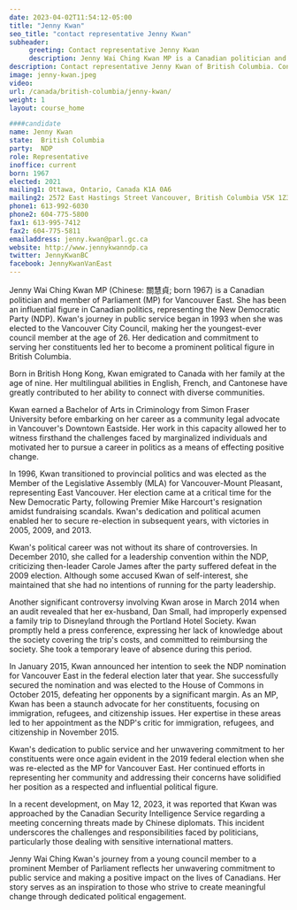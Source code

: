 ```yaml
---
date: 2023-04-02T11:54:12-05:00
title: "Jenny Kwan"
seo_title: "contact representative Jenny Kwan"
subheader:
     greeting: Contact representative Jenny Kwan
     description: Jenny Wai Ching Kwan MP is a Canadian politician and member of Parliament (MP) for Vancouver East. She has been an influential figure in Canadian politics, representing the New Democratic Party (NDP). Kwan's journey in public service began in 1993 when she was elected to the Vancouver City Council, making her the youngest-ever council member at the age of 26. Her dedication and commitment to serving her constituents led her to become a prominent political figure in British Columbia.
description: Contact representative Jenny Kwan of British Columbia. Contact information for Jenny Kwan includes email address, phone number, and mailing address.
image: jenny-kwan.jpeg
video:
url: /canada/british-columbia/jenny-kwan/
weight: 1
layout: course_home

####candidate
name: Jenny Kwan
state:	British Columbia
party:	NDP
role: Representative
inoffice: current
born: 1967
elected: 2021
mailing1: Ottawa, Ontario, Canada K1A 0A6
mailing2: 2572 East Hastings Street Vancouver, British Columbia V5K 1Z3
phone1: 613-992-6030
phone2: 604-775-5800
fax1: 613-995-7412
fax2: 604-775-5811
emailaddress: jenny.kwan@parl.gc.ca
website: http://www.jennykwanndp.ca
twitter: JennyKwanBC
facebook: JennyKwanVanEast
---
```


Jenny Wai Ching Kwan MP (Chinese: 關慧貞; born 1967) is a Canadian politician and member of Parliament (MP) for Vancouver East. She has been an influential figure in Canadian politics, representing the New Democratic Party (NDP). Kwan's journey in public service began in 1993 when she was elected to the Vancouver City Council, making her the youngest-ever council member at the age of 26. Her dedication and commitment to serving her constituents led her to become a prominent political figure in British Columbia.

Born in British Hong Kong, Kwan emigrated to Canada with her family at the age of nine. Her multilingual abilities in English, French, and Cantonese have greatly contributed to her ability to connect with diverse communities.

Kwan earned a Bachelor of Arts in Criminology from Simon Fraser University before embarking on her career as a community legal advocate in Vancouver's Downtown Eastside. Her work in this capacity allowed her to witness firsthand the challenges faced by marginalized individuals and motivated her to pursue a career in politics as a means of effecting positive change.

In 1996, Kwan transitioned to provincial politics and was elected as the Member of the Legislative Assembly (MLA) for Vancouver-Mount Pleasant, representing East Vancouver. Her election came at a critical time for the New Democratic Party, following Premier Mike Harcourt's resignation amidst fundraising scandals. Kwan's dedication and political acumen enabled her to secure re-election in subsequent years, with victories in 2005, 2009, and 2013.

Kwan's political career was not without its share of controversies. In December 2010, she called for a leadership convention within the NDP, criticizing then-leader Carole James after the party suffered defeat in the 2009 election. Although some accused Kwan of self-interest, she maintained that she had no intentions of running for the party leadership.

Another significant controversy involving Kwan arose in March 2014 when an audit revealed that her ex-husband, Dan Small, had improperly expensed a family trip to Disneyland through the Portland Hotel Society. Kwan promptly held a press conference, expressing her lack of knowledge about the society covering the trip's costs, and committed to reimbursing the society. She took a temporary leave of absence during this period.

In January 2015, Kwan announced her intention to seek the NDP nomination for Vancouver East in the federal election later that year. She successfully secured the nomination and was elected to the House of Commons in October 2015, defeating her opponents by a significant margin. As an MP, Kwan has been a staunch advocate for her constituents, focusing on immigration, refugees, and citizenship issues. Her expertise in these areas led to her appointment as the NDP's critic for immigration, refugees, and citizenship in November 2015.

Kwan's dedication to public service and her unwavering commitment to her constituents were once again evident in the 2019 federal election when she was re-elected as the MP for Vancouver East. Her continued efforts in representing her community and addressing their concerns have solidified her position as a respected and influential political figure.

In a recent development, on May 12, 2023, it was reported that Kwan was approached by the Canadian Security Intelligence Service regarding a meeting concerning threats made by Chinese diplomats. This incident underscores the challenges and responsibilities faced by politicians, particularly those dealing with sensitive international matters.

Jenny Wai Ching Kwan's journey from a young council member to a prominent Member of Parliament reflects her unwavering commitment to public service and making a positive impact on the lives of Canadians. Her story serves as an inspiration to those who strive to create meaningful change through dedicated political engagement.
